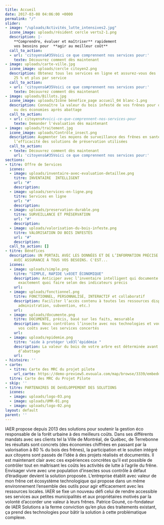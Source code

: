 ```yaml
---
title: Accueil
date: 2017-03-08 04:06:00 +0000
permalink: "/"
slider:
- image: "/uploads/Activités_lutte_intensives2.jpg"
  icone_image: uploads/résident cercle verts2-1.png
  description: |-
    **Comprendre, évaluer et maîtriser** rapidement
    vos besoins pour  **agir au meilleur coût**
  call_to_action:
  - url: 'citoyens&#35Voici ce que comprennent nos services pour:'
    texte: Découvrez comment dès maintenant
- image: uploads/carte-ville.jpg
  icone_image: uploads/cercle citoyen2.png
  description: Obtenez tous les services en ligne et assurez-vous des  économies de
    25 % et plus par service
  call_to_action:
  - url: 'citoyens&#35Voici ce que comprennent nos services pour:'
    texte: Découvrez comment dès maintenant
- image: uploads/Billots.jpg
  icone_image: uploads/Icône bénéfice_page accueil_04 blanc-1.png
  description: Connaître la valeur du bois infesté de vos frênes pour obtenir un revenu
    ou des économies après abattage
  call_to_action:
  - url: citoyens#voici-ce-que-comprennent-nos-services-pour
    texte: Demander l'évaluation dès maintenant
- image: uploads/traitement.jpg
  icone_image: uploads/Contrôle_insect.png
  description: Augmenter les moyens de surveillance des frênes en santé et assurer
    l’efficacité des solutions de préservation utilisées
  call_to_action:
  - texte: Découvrez comment dès maintenant
    url: 'citoyens&#35Voici ce que comprennent nos services pour:'
sections:
- titre: Offre de Services
  icones:
  - image: uploads/inventaire-avec-evaluation-detaillee.png
    titre: INVENTAIRE  INTELLIGENT
    url: "#"
    description: 
  - image: uploads/services-en-ligne.png
    titre: Services en ligne
    url: "#"
    description: 
  - image: uploads/preservation-durable.png
    titre: SURVEILLANCE ET PRÉSERVATION
    url: "#"
    description: 
  - image: uploads/valorisation-du-bois-infeste.png
    titre: VALORISATION DU BOIS INFESTÉS
    url: "#"
    description: 
  call_to_action: []
- titre: Bénéfices
  description: UN PORTAIL AVEC LES DONNÉES ET DE L’INFORMATION PRÉCISE POUR RÉPONDRE
    AVEC ASSURANCE À TOUS VOS BESOINS. C'EST...
  icones:
  - image: uploads/simple.png
    titre: "SIMPLE, RAPIDE \x03ET ÉCONOMIQUE"
    description: Anticiper avec l’inventaire intelligent qui documente et précise
      exactement quoi faire selon des indicateurs précis
    url: 
  - image: uploads/fonctionnel.png
    titre: FONCTIONNEL, PERSONNALISÉ, INTERACTIF et collaboratif
    description: Faciliter l’accès contenu à toutes les ressources disponibles (professionnels,
      administration, subvention, etc.)
    url: 
  - image: uploads/documente.png
    titre: DOCUMENTÉ, précis, basé sur les faits, mesurable
    description: Nous contrôlons l’insecte avec nos technologies et vous maîtrisez
      vos coûts avec les services concertés
    url: 
  - image: uploads/epidemie.png
    titre: "aide à protéger \x03l’épidémie "
    description: La valeur du bois de votre arbre est déterminée avant les travaux
      d’abattage
    url: 
- histoire: ''
- carte:
  - titre: Carte des MRC du projet pilote
    url_carte: https://demo-preview5.evouala.com/map/browse/3339/embedded?bbox=-7992941.341429052%2C5885503.784186181%2C-7895407.693337168%2C5934041.297147268&ds=330%2C8%2C1417%2C1337%2C1414
  titre: Carte des MRC du Projet Pilote
- skip: ''
- titre: PARTENAIRES DE DéVELOPPEMENT DES SOLUTIONS
  icones:
  - image: uploads/logo-03.png
  - image: uploads/UMR-01.png
  - image: uploads/logo-02.png
layout: default
parent: ''
---
```


IAER propose depuis 2013 des solutions pour soutenir la gestion éco responsable de la forêt urbaine à des meilleurs coûts. Dans ses différents mandats avec ses clients tel la Ville de Montréal, de Québec, de Terrebonne les résultats sont concrets (des économies chiffrées en passant par la valorisation à 80 % du bois des frênes), la participation et le soutien intégré aux citoyens sont passés de l’idée à des projets réalisés et documentés. Il est maintenant clair avec ces expériences concrètes qu’il est possible de contrôler tout en maîtrisant les coûts les activités de lutte à l’agrile du frêne. Envisager vivre avec une population d’insectes sous contrôle à défaut d’éradiquer devient la solution proposée. L’entreprise établit avec valeur de mon frêne cet écosystème technologique qui propose dans un même environnement l’ensemble des outils pour agir efficacement avec les ressources locales. IAER se fixe un nouveau défi celui de rendre accessible ses services aux petites municipalités et aux propriétaires motivés par la volonté d’accorder une valeur à leurs frênes. Patrice Gouné, co-fondateur de IAER Solutions a la ferme conviction qu’en plus des traitements existant, ça prend des technologies pour bâtir la solution à cette problématique complexe.